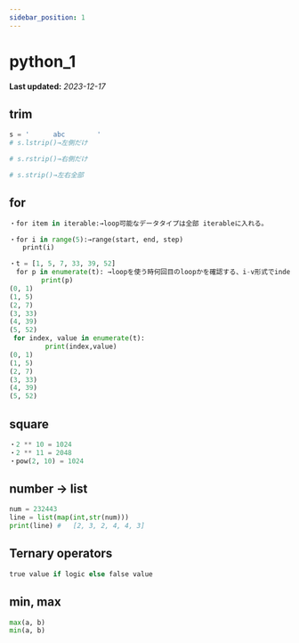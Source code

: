 ```yaml
---
sidebar_position: 1
---
```


# python_1

**Last updated:** _2023-12-17_

## trim

```python
s = '      abc        '
# s.lstrip()→左側だけ

# s.rstrip()→右側だけ

# s.strip()→左右全部
```

## for

```python
・for item in iterable:→loop可能なデータタイプは全部 iterableに入れる。

・for i in range(5):→range(start, end, step)
　　print(i)

・t = [1, 5, 7, 33, 39, 52]
　for p in enumerate(t): →loopを使う時何回目のloopかを確認する、i-v形式でindexとvalue両方取得可能
        print(p)
(0, 1)
(1, 5)
(2, 7)
(3, 33)
(4, 39)
(5, 52)
 for index, value in enumerate(t):
         print(index,value)
(0, 1)
(1, 5)
(2, 7)
(3, 33)
(4, 39)
(5, 52)
```

## square

```python
・2 ** 10 = 1024
・2 ** 11 = 2048
・pow(2, 10) = 1024
```

## number -> list

```python
num = 232443
line = list(map(int,str(num)))
print(line) # 	[2, 3, 2, 4, 4, 3]
```

## Ternary operators

```python
true value if logic else false value
```

## min, max

```python
max(a, b)
min(a, b)
```
